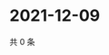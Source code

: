 # 2021-12-09

共 0 条

<!-- BEGIN WEIBO -->
<!-- 最后更新时间 Thu Dec 09 2021 03:12:39 GMT+0800 (China Standard Time) -->

<!-- END WEIBO -->
